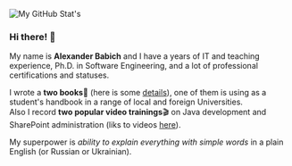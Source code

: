 

![My GitHub Stat's](https://github-readme-stats.vercel.app/api?username=liketaurus&show_icons=true)

### Hi there! 👋

My name is **Alexander Babich** and I have a years of IT and teaching experience, Ph.D. in Software Engineering, and a lot of professional certifications and statuses. 

I wrote a **two books**📖 (here is some [details](http://productivityblog.com.ua/?page_id=1831)), one of them is using as a student's handbook in a range of local and foreign Universities. <br>
Also I record **two popular video trainings**🎬 on Java development and SharePoint administration (liks to videos [here](http://productivityblog.com.ua/?page_id=2929)). 

My superpower is *ability to explain everything with simple words* in a plain English (or Russian or Ukrainian).

<!--
**liketaurus/liketaurus** is a ✨ _special_ ✨ repository because its `README.md` (this file) appears on your GitHub profile.

Here are some ideas to get you started:

- 🔭 I’m currently working on ...
- 🌱 I’m currently learning ...
- 👯 I’m looking to collaborate on ...
- 🤔 I’m looking for help with ...
- 💬 Ask me about ...
- 📫 How to reach me: ...
- 😄 Pronouns: ...
- ⚡ Fun fact: ...
-->
